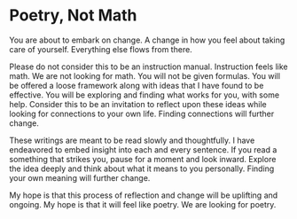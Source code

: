 # Poetry, Not Math

You are about to embark on change.  A change in how you feel about taking care of yourself.  Everything else flows from there.

Please do not consider this to be an instruction manual. Instruction feels like math. We are not looking for math.  You will not be given formulas.  You will be offered a loose framework along with ideas that I have found to be effective.  You will be exploring and finding what works for you, with some help.  Consider this to be an invitation to reflect upon these ideas while looking for connections to your own life.  Finding connections will further change.

These writings are meant to be read slowly and thoughtfully.  I have endeavored to embed insight into each and every sentence.  If you read a something that strikes you, pause for a moment and look inward.  Explore the idea deeply and think about what it means to you personally.  Finding your own meaning will further change.

My hope is that this process of reflection and change will be uplifting and ongoing. My hope is that it will feel like poetry.  We are looking for poetry.
